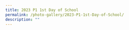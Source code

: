 ```yaml
---
title: 2023 P1 1st Day of School
permalink: /photo-gallery/2023-P1-1st-Day-of-School/
description: ""
---
```

